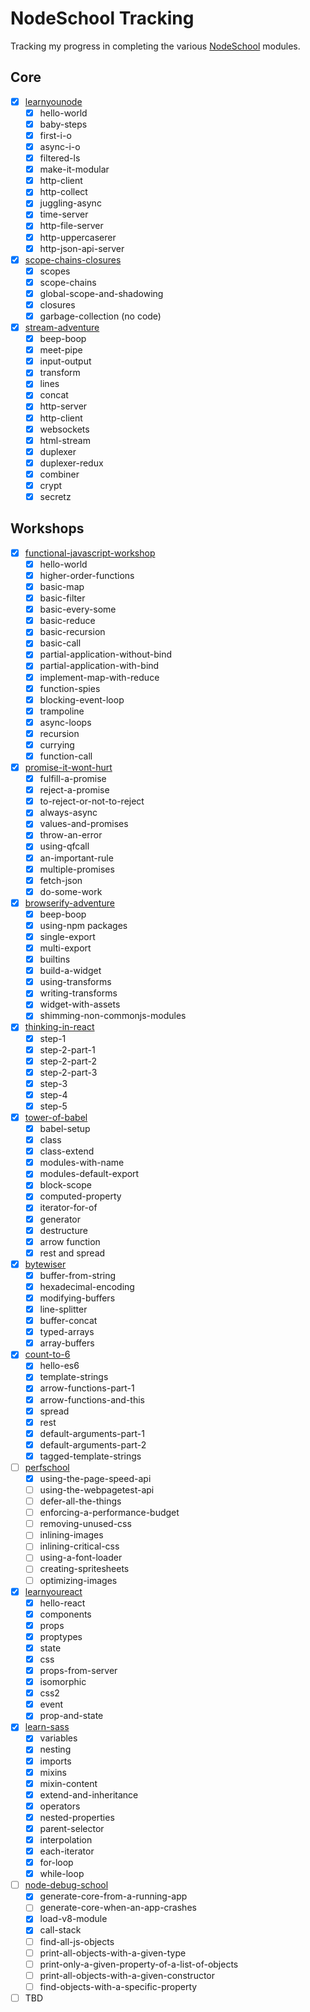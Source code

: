 # NodeSchool Tracking
Tracking my progress in completing the various [NodeSchool](http://nodeschool.io/) modules.

## Core
 - [x] [learnyounode](https://github.com/workshopper/learnyounode)
   - [x] hello-world
   - [x] baby-steps
   - [x] first-i-o
   - [x] async-i-o
   - [x] filtered-ls
   - [x] make-it-modular
   - [x] http-client
   - [x] http-collect
   - [x] juggling-async
   - [x] time-server
   - [x] http-file-server
   - [x] http-uppercaserer
   - [x] http-json-api-server
 - [x] [scope-chains-closures](https://github.com/jesstelford/scope-chains-closures)
   - [x] scopes
   - [x] scope-chains
   - [x] global-scope-and-shadowing
   - [x] closures
   - [x] garbage-collection (no code)
 - [x] [stream-adventure](https://github.com/substack/stream-adventure)
   - [x] beep-boop
   - [x] meet-pipe
   - [x] input-output
   - [x] transform
   - [x] lines
   - [x] concat
   - [x] http-server
   - [x] http-client
   - [x] websockets
   - [x] html-stream
   - [x] duplexer
   - [x] duplexer-redux
   - [x] combiner
   - [x] crypt
   - [x] secretz

## Workshops
 - [x] [functional-javascript-workshop](https://github.com/timoxley/functional-javascript-workshop)
   - [x] hello-world
   - [x] higher-order-functions
   - [x] basic-map
   - [x] basic-filter
   - [x] basic-every-some
   - [x] basic-reduce
   - [x] basic-recursion
   - [x] basic-call
   - [x] partial-application-without-bind
   - [x] partial-application-with-bind
   - [x] implement-map-with-reduce
   - [x] function-spies
   - [x] blocking-event-loop
   - [x] trampoline
   - [x] async-loops
   - [x] recursion
   - [x] currying
   - [x] function-call
 - [x] [promise-it-wont-hurt](https://github.com/stevekane/promise-it-wont-hurt)
   - [x] fulfill-a-promise
   - [x] reject-a-promise
   - [x] to-reject-or-not-to-reject
   - [x] always-async
   - [x] values-and-promises
   - [x] throw-an-error
   - [x] using-qfcall
   - [x] an-important-rule
   - [x] multiple-promises
   - [x] fetch-json
   - [x] do-some-work
 - [x] [browserify-adventure](https://github.com/substack/browserify-adventure)
   - [x] beep-boop
   - [x] using-npm packages
   - [x] single-export
   - [x] multi-export
   - [x] builtins
   - [x] build-a-widget
   - [x] using-transforms
   - [x] writing-transforms
   - [x] widget-with-assets
   - [x] shimming-non-commonjs-modules
 - [x] [thinking-in-react](https://github.com/asbjornenge/thinking-in-react)
   - [x] step-1
   - [x] step-2-part-1
   - [x] step-2-part-2
   - [x] step-2-part-3
   - [x] step-3
   - [x] step-4
   - [x] step-5
 - [x] [tower-of-babel](https://github.com/yosuke-furukawa/tower-of-babel)
   - [x] babel-setup
   - [x] class
   - [x] class-extend
   - [x] modules-with-name
   - [x] modules-default-export
   - [x] block-scope
   - [x] computed-property
   - [x] iterator-for-of
   - [x] generator
   - [x] destructure
   - [x] arrow function
   - [x] rest and spread
 - [x] [bytewiser](https://github.com/maxogden/bytewiser)
   - [x] buffer-from-string
   - [x] hexadecimal-encoding
   - [x] modifying-buffers
   - [x] line-splitter
   - [x] buffer-concat
   - [x] typed-arrays
   - [x] array-buffers
 - [x] [count-to-6](https://github.com/domenic/count-to-6)
   - [x] hello-es6
   - [x] template-strings
   - [x] arrow-functions-part-1
   - [x] arrow-functions-and-this
   - [x] spread
   - [x] rest
   - [x] default-arguments-part-1
   - [x] default-arguments-part-2
   - [x] tagged-template-strings
 - [ ] [perfschool](https://github.com/bevacqua/perfschool)
   - [x] using-the-page-speed-api
   - [ ] using-the-webpagetest-api
   - [ ] defer-all-the-things
   - [ ] enforcing-a-performance-budget
   - [ ] removing-unused-css
   - [ ] inlining-images
   - [ ] inlining-critical-css
   - [ ] using-a-font-loader
   - [ ] creating-spritesheets
   - [ ] optimizing-images
 - [x] [learnyoureact](https://github.com/kohei-takata/learnyoureact)
   - [x] hello-react
   - [x] components
   - [x] props
   - [x] proptypes
   - [x] state
   - [x] css
   - [x] props-from-server
   - [x] isomorphic
   - [x] css2
   - [x] event
   - [x] prop-and-state
 - [x] [learn-sass](https://github.com/claudiopro/learn-sass)
   - [x] variables
   - [x] nesting
   - [x] imports
   - [x] mixins
   - [x] mixin-content
   - [x] extend-and-inheritance
   - [x] operators
   - [x] nested-properties
   - [x] parent-selector
   - [x] interpolation
   - [x] each-iterator
   - [x] for-loop
   - [x] while-loop
 - [ ] [node-debug-school](https://github.com/joyent/node-debug-school)
   - [x] generate-core-from-a-running-app
   - [ ] generate-core-when-an-app-crashes
   - [x] load-v8-module
   - [x] call-stack
   - [ ] find-all-js-objects
   - [ ] print-all-objects-with-a-given-type
   - [ ] print-only-a-given-property-of-a-list-of-objects
   - [ ] print-all-objects-with-a-given-constructor
   - [ ] find-objects-with-a-specific-property
 - [ ] TBD
